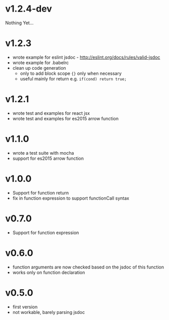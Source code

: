 # v1.2.4-dev

Nothing Yet...

# v1.2.3
- wrote example for eslint jsdoc - http://eslint.org/docs/rules/valid-jsdoc
- wrote example for .babelrc
- clean up code generation 
  - only to add block scope ```{}``` only when necessary
  - useful mainly for return e.g. ```if(cond) return true;```

# v1.2.1
- wrote test and examples for react jsx
- wrote test and examples for es2015 arrow function

# v1.1.0
- wrote a test suite with mocha
- support for es2015 arrow function

# v1.0.0
- Support for function return
- fix in function expression to support functionCall syntax

# v0.7.0
- Support for function expression

# v0.6.0
- function arguments are now checked based on the jsdoc of this function
- works only on function declaration

# v0.5.0
- first version
- not workable, barely parsing jsdoc
